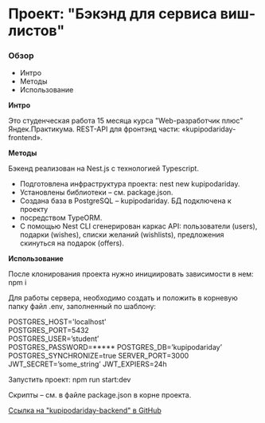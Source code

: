 # Проект: "Бэкэнд для сервиса виш-листов"

### Обзор

- Интро
- Методы
- Использование

**Интро**

Это студенческая работа 15 месяца курса "Web-разработчик плюс" Яндек.Практикума. REST-API для фронтэнд части: «kupipodariday-frontend».

**Методы**

Бэкенд реализован на Nest.js с технологией Typescript.

- Подготовлена инфраструктура проекта: nest new kupipodariday.
- Установлены библиотеки – см. package.json.
- Создана база в PostgreSQL – kupipodariday. БД подключена к проекту
- посредством TypeORM.
- С помощью Nest CLI сгенерирован каркас API: пользователи (users), подарки (wishes), списки желаний (wishlists), предложения скинуться на подарок (offers).

**Использование**

После клонирования проекта нужно инициировать зависимости в нем: npm i

Для работы сервера, необходимо создать и положить в корневую папку файл .env, заполненный по шаблону:

  POSTGRES_HOST='localhost'  
  POSTGRES_PORT=5432  
  POSTGRES_USER=’student’  
  POSTGRES_PASSWORD=*****
  POSTGRES_DB=’kupipodariday’
  POSTGRES_SYNCHRONIZE=true
  SERVER_PORT=3000
  JWT_SECRET=’some_string’
  JWT_EXPIERS=24h
  
Запустить проект:
npm run start:dev

Скрипты – см. в файле package.json в корне проекта.


[Ссылка на "kupipodariday-backend" в GitHub](https://github.com/vasaykh2/kupipodariday-backend)
